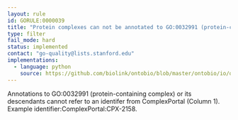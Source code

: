 ```yaml
---
layout: rule
id: GORULE:0000039
title: "Protein complexes can not be annotated to GO:0032991 (protein-containing complex) or its descendants"
type: filter
fail_mode: hard
status: implemented
contact: "go-quality@lists.stanford.edu"
implementations:
  - language: python
    source: https://github.com/biolink/ontobio/blob/master/ontobio/io/qc.py
---
```


Annotations to GO:0032991 (protein-containing complex) or its descendants cannot refer to an identifer from ComplexPortal (Column 1). Example identifier:ComplexPortal:CPX-2158. 
